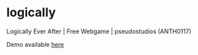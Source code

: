 # logically
Logically Ever After | Free Webgame | pseudostudios (ANTH0117)

Demo available [here](https://logically.webflow.io/)
